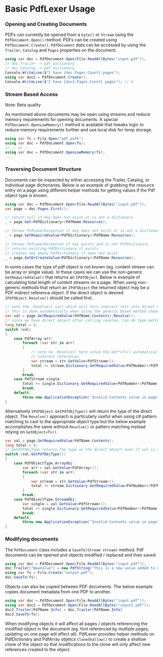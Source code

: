 # Basic PdfLexer Usage

### Opening and Creating Documents

PDFs can currently be opened from a `byte[]` or `Stream` using the `PdfDocument.Open()` method. PDFs can be created using `PdfDocument.Create()`. `PdfDocument` data can be accessed by using the `Trailer`, `Catalog` and `Pages` properties on the document.

```csharp
using var doc = PdfDocument.Open(File.ReadAllBytes("input.pdf"));
// doc.Trailer -> pdf dictionary
// doc.Catalog -> pdf dictionary
Console.WriteLine($"I have {doc.Pages.Count} pages");
using var doc2 = PdfDocument.Create();
Console.WriteLine($"I have {doc2.Pages.Count} pages"); // 0
```

### Stream Based Access

Note: Beta quality

As mentioned above documents may be open using streams and reduce memory requirements for opening documents. A special `PdfDocument.OpenLowMemory()` method is available that tweaks logic to reduce memory requirements further and use local disk for temp storage.

```csharp
using var fs = File.Open("pdf.path")
using var doc = PdfDocument.Open(fs);
// -- or --
using var doc = PdfDocument.OpenLowMemory(fs);
...
```

### Traversing Document Structure

Documents can be inspected by either accessing the Trailer, Catalog, or individual page dictionaries. Below is an example of grabbing the resource entry on a page using different helper methods for getting values if the Pdf object type is known.

```csharp
using var doc = PdfDocument.Open(File.ReadAllBytes("input.pdf"));
var page = doc.Pages.First();

// return null if key does not exist or is not a dictionary
_ = page.Get<PdfDictionary>(PdfName.Resources);

// throws PdfLexerException if key does not exist or is not a dictionary
_ = page.GetRequiredvalue<PdfDictionary>(PdfName.Resources);

// throws PdfLexerException if key exists and is not PdfDictionary
// returns existing PdfDictionary if exists
// creates new empty PdfDictionary if does not exist
_ = page.GetOrCreateValue<PdfDictionary>(PdfName.Resources);
```

In some cases the type of pdf object is not known (eg. content stream can be array or single value). In these cases we can use the non-generic `GetRequiredValue()` that returns an `IPdfObject`. Below is example of calculating total length of content streams on a page. When using non-generic methods that return an `IPdfObject` the returned object may be a PDF indirect reference object. If the direct object is desired `IPdfObject.Resolve()` should be called first.

```csharp
// note the .Resolve() call which will turn indirect refs into direct objects
// this is done automatically when using the generic based method shown above
var val = page.GetRequiredValue(PdfName.Contents).Resolve();
// since we have direct object after calling resolve, can do type matching in c# for different options
long total = 0;
switch (val)
{
    case PdfArray arr:
        foreach (var str in arr)
        {
            // note no .Resolve() here since the Get*<T>() automatically resolve
            // indirect references
            var stream = str.GetValue<PdfStream>();
            total += stream.Dictionary.GetRequiredValue<PdfNumber>(PdfName.Length);
        }
        break;
    case PdfStream single:
        total += single.Dictionary.GetRequiredValue<PdfNumber>(PdfName.Length);
        break;
    default:
        throw new ApplicationException("Invalid Contents value in page:" + val.Type);
}
```

Alternatively `IPdfObject.GetPdfObjType()` will return the type of the direct object. The `Resolve()` approach is particularly useful when using c# pattern matching to cast to the appropriate object type but the below example accomplishes the same without `Resolve()` or pattern matching instead relying on `GetObject<T>()`.

```csharp
var val = page.GetRequiredValue(PdfName.Contents);
long total = 0;
// GetPdfObjType returns the type on the direct object even if val is an indirect object
switch (val.GetPdfObjType())
{
    case PdfObjectType.ArrayObj:
        var arr = val.GetValue<PdfArray>();
        foreach (var str in arr)
        {
            var stream = str.GetValue<PdfStream>();
            total += stream.Dictionary.GetRequiredValue<PdfNumber>(PdfName.Length);
        }
        break;
    case PdfObjectType.StreamObj:
        var single = val.GetValue<PdfStream>();
        total += single.Dictionary.GetRequiredValue<PdfNumber>(PdfName.Length);
        break;
    default:
        throw new ApplicationException("Invalid Contents value in page");
}
```

### Modifying documents

The `PdfDocument` class includes a `SaveTo(Stream stream)` method. Pdf documents can be opened and objects modified / replaced and then saved:

```csharp
using var doc = PdfDocument.Open(File.ReadAllBytes("input.pdf"));
doc.Trailer["NewValue"] = new PdfString("This is a new value added to existing pdf.");
using var fs = File.Create("output.pdf");
doc.SaveTo(fs);
```

Objects can also be copied between PDF documents. The below example copies document metadata from one PDF to another.

```csharp
using var doc = PdfDocument.Open(File.ReadAllBytes("input.pdf"));
using var doc2 = PdfDocument.Open(File.ReadAllBytes("input2.pdf"));
doc2.Trailer[PdfName.Info] = doc.Trailer[PdfName.Info]
doc2.SaveTo(fs);
```

When modifying objects it will affect all pages / objects referencing the modified object in the document (eg. font referenced by multiple pages, updating on one page will affect all). PdfLexer provides helper methods on PdfDictionary and PdfArray objetcs `CloneShallow()` to create a shallow clone of the object so that modifications to the clone will only affect new references created to the object.
